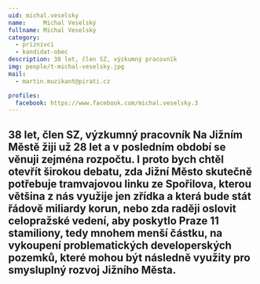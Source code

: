 ```yaml
---
uid: michal.veselsky
name:     Michal Veselský
fullname: Michal Veselský
category:
  - priznivci
  - kandidat-obec
description: 38 let, člen SZ, výzkumný pracovník
img: people/t-michal-veselsky.jpg
mail:
  - martin.muzikant@pirati.cz

profiles:
  facebook: https://www.facebook.com/michal.veselsky.3
---
```

38 let, člen SZ, výzkumný pracovník
Na Jižním Městě žiji už 28 let a v posledním období se věnuji zejména rozpočtu. I proto bych chtěl otevřít širokou debatu, zda Jižní Město skutečně potřebuje tramvajovou linku ze Spořilova, kterou většina z nás využije jen zřídka a která bude stát řádově miliardy korun, nebo zda raději oslovit celopražské vedení, aby poskytlo Praze 11 stamiliony, tedy mnohem menší částku, na vykoupení problematických developerských pozemků, které mohou být následně využity pro smysluplný rozvoj Jižního Města.
---